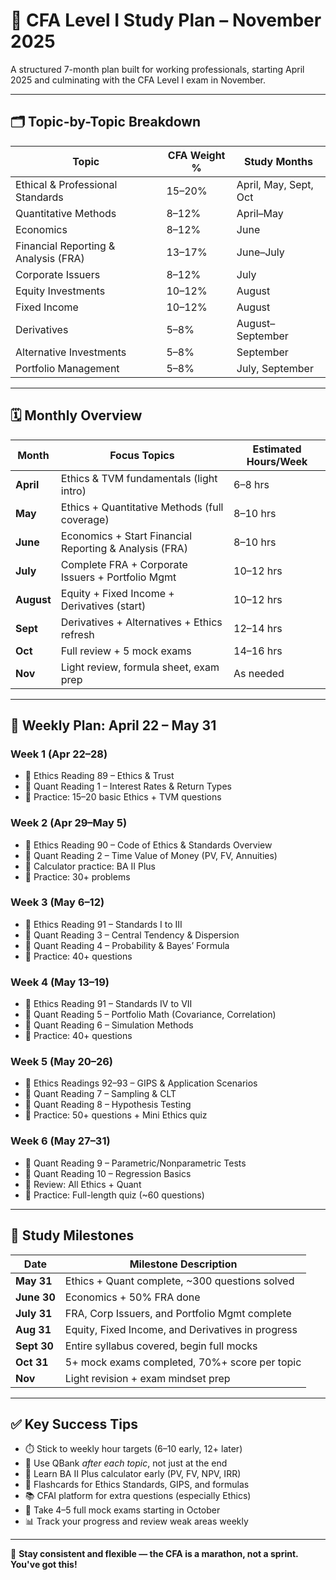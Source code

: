 # 📘 CFA Level I Study Plan – November 2025

A structured 7-month plan built for working professionals, starting April 2025 and culminating with the CFA Level I exam in November.

---

## 🗂️ Topic-by-Topic Breakdown

| Topic                        | CFA Weight % | Study Months         |
|-----------------------------|--------------|----------------------|
| Ethical & Professional Standards | 15–20%       | April, May, Sept, Oct |
| Quantitative Methods        | 8–12%        | April–May            |
| Economics                   | 8–12%        | June                 |
| Financial Reporting & Analysis (FRA) | 13–17% | June–July            |
| Corporate Issuers           | 8–12%        | July                 |
| Equity Investments          | 10–12%       | August               |
| Fixed Income                | 10–12%       | August               |
| Derivatives                 | 5–8%         | August–September     |
| Alternative Investments     | 5–8%         | September            |
| Portfolio Management        | 5–8%         | July, September      |

---

## 🗓️ Monthly Overview

| Month      | Focus Topics                                           | Estimated Hours/Week |
|------------|--------------------------------------------------------|-----------------------|
| **April**  | Ethics & TVM fundamentals (light intro)                | 6–8 hrs               |
| **May**    | Ethics + Quantitative Methods (full coverage)          | 8–10 hrs              |
| **June**   | Economics + Start Financial Reporting & Analysis (FRA) | 8–10 hrs              |
| **July**   | Complete FRA + Corporate Issuers + Portfolio Mgmt      | 10–12 hrs             |
| **August** | Equity + Fixed Income + Derivatives (start)            | 10–12 hrs             |
| **Sept**   | Derivatives + Alternatives + Ethics refresh            | 12–14 hrs             |
| **Oct**    | Full review + 5 mock exams                             | 14–16 hrs             |
| **Nov**    | Light review, formula sheet, exam prep                 | As needed             |

---

## 📆 Weekly Plan: April 22 – May 31

### Week 1 (Apr 22–28)
- 📕 Ethics Reading 89 – Ethics & Trust
- 📘 Quant Reading 1 – Interest Rates & Return Types
- 📝 Practice: 15–20 basic Ethics + TVM questions

### Week 2 (Apr 29–May 5)
- 📕 Ethics Reading 90 – Code of Ethics & Standards Overview
- 📘 Quant Reading 2 – Time Value of Money (PV, FV, Annuities)
- 🔢 Calculator practice: BA II Plus
- 📝 Practice: 30+ problems

### Week 3 (May 6–12)
- 📕 Ethics Reading 91 – Standards I to III
- 📘 Quant Reading 3 – Central Tendency & Dispersion
- 📘 Quant Reading 4 – Probability & Bayes’ Formula
- 📝 Practice: 40+ questions

### Week 4 (May 13–19)
- 📕 Ethics Reading 91 – Standards IV to VII
- 📘 Quant Reading 5 – Portfolio Math (Covariance, Correlation)
- 📘 Quant Reading 6 – Simulation Methods
- 📝 Practice: 40+ questions

### Week 5 (May 20–26)
- 📕 Ethics Readings 92–93 – GIPS & Application Scenarios
- 📘 Quant Reading 7 – Sampling & CLT
- 📘 Quant Reading 8 – Hypothesis Testing
- 📝 Practice: 50+ questions + Mini Ethics quiz

### Week 6 (May 27–31)
- 📘 Quant Reading 9 – Parametric/Nonparametric Tests
- 📘 Quant Reading 10 – Regression Basics
- 🔁 Review: All Ethics + Quant
- 📝 Practice: Full-length quiz (~60 questions)

---

## 🎯 Study Milestones

| Date       | Milestone Description                                |
|------------|------------------------------------------------------|
| **May 31** | Ethics + Quant complete, ~300 questions solved       |
| **June 30**| Economics + 50% FRA done                             |
| **July 31**| FRA, Corp Issuers, and Portfolio Mgmt complete       |
| **Aug 31** | Equity, Fixed Income, and Derivatives in progress    |
| **Sept 30**| Entire syllabus covered, begin full mocks            |
| **Oct 31** | 5+ mock exams completed, 70%+ score per topic        |
| **Nov**    | Light revision + exam mindset prep                   |

---

## ✅ Key Success Tips

- ⏱️ Stick to weekly hour targets (6–10 early, 12+ later)
- 🔁 Use QBank *after each topic*, not just at the end
- 🧮 Learn BA II Plus calculator early (PV, FV, NPV, IRR)
- 📝 Flashcards for Ethics Standards, GIPS, and formulas
- 📚 CFAI platform for extra questions (especially Ethics)
- 🧠 Take 4–5 full mock exams starting in October
- 📊 Track your progress and review weak areas weekly

---

🏁 **Stay consistent and flexible — the CFA is a marathon, not a sprint. You've got this!**

